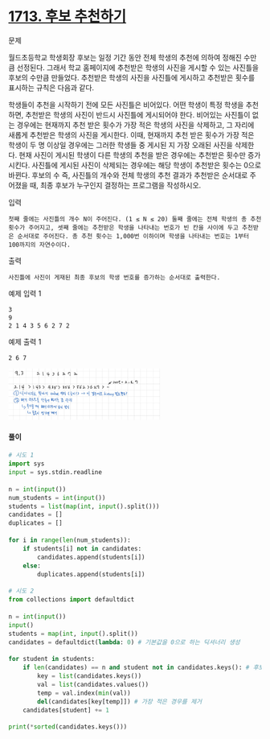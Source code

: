 # [1713. 후보 추천하기](https://www.acmicpc.net/problem/1713)

문제

월드초등학교 학생회장 후보는 일정 기간 동안 전체 학생의 추천에 의하여 정해진 수만큼 선정된다. 그래서 학교 홈페이지에 추천받은 학생의 사진을 게시할 수 있는 사진틀을 후보의 수만큼 만들었다. 추천받은 학생의 사진을 사진틀에 게시하고 추천받은 횟수를 표시하는 규칙은 다음과 같다.

학생들이 추천을 시작하기 전에 모든 사진틀은 비어있다.
어떤 학생이 특정 학생을 추천하면, 추천받은 학생의 사진이 반드시 사진틀에 게시되어야 한다.
비어있는 사진틀이 없는 경우에는 현재까지 추천 받은 횟수가 가장 적은 학생의 사진을 삭제하고, 그 자리에 새롭게 추천받은 학생의 사진을 게시한다. 이때, 현재까지 추천 받은 횟수가 가장 적은 학생이 두 명 이상일 경우에는 그러한 학생들 중 게시된 지 가장 오래된 사진을 삭제한다.
현재 사진이 게시된 학생이 다른 학생의 추천을 받은 경우에는 추천받은 횟수만 증가시킨다.
사진틀에 게시된 사진이 삭제되는 경우에는 해당 학생이 추천받은 횟수는 0으로 바뀐다.
후보의 수 즉, 사진틀의 개수와 전체 학생의 추천 결과가 추천받은 순서대로 주어졌을 때, 최종 후보가 누구인지 결정하는 프로그램을 작성하시오.

입력

    첫째 줄에는 사진틀의 개수 N이 주어진다. (1 ≤ N ≤ 20) 둘째 줄에는 전체 학생의 총 추천 횟수가 주어지고, 셋째 줄에는 추천받은 학생을 나타내는 번호가 빈 칸을 사이에 두고 추천받은 순서대로 주어진다. 총 추천 횟수는 1,000번 이하이며 학생을 나타내는 번호는 1부터 100까지의 자연수이다.

출력

    사진틀에 사진이 게재된 최종 후보의 학생 번호를 증가하는 순서대로 출력한다.

예제 입력 1 

    3
    9
    2 1 4 3 5 6 2 7 2

예제 출력 1 

    2 6 7

<img src="./img/1713.jpg" width="60%">


#### 풀이
```python
# 시도 1
import sys
input = sys.stdin.readline

n = int(input())
num_students = int(input())
students = list(map(int, input().split()))
candidates = []
duplicates = []

for i in range(len(num_students)):
    if students[i] not in candidates:
        candidates.append(students[i])
    else:
        duplicates.append(students[i])

# 시도 2
from collections import defaultdict 

n = int(input())
input()
students = map(int, input().split())
candidates = defaultdict(lambda: 0) # 기본값을 0으로 하는 딕셔너리 생성

for student in students:
    if len(candidates) == n and student not in candidates.keys(): # 후보 수가 가득 차있고, 새로운 학생이라면
        key = list(candidates.keys()) 
        val = list(candidates.values())
        temp = val.index(min(val))
        del(candidates[key[temp]]) # 가장 적은 경우를 제거
    candidates[student] += 1

print(*sorted(candidates.keys())) 


```